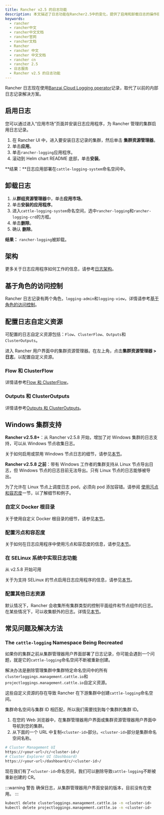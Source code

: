 ```yaml
---
title: Rancher v2.5 的日志功能
description: 本文描述了日志功能在Rancher2.5中的变化，提供了启用和卸载日志的操作指导。
keywords:
  - rancher
  - rancher中文
  - rancher中文文档
  - rancher官网
  - rancher文档
  - Rancher
  - rancher 中文
  - rancher 中文文档
  - rancher cn
  - rancher 2.5
  - 日志服务
  - Rancher v2.5 的日志功能
---
```


Rancher 日志现在使用[Banzai Cloud Logging operator](https://banzaicloud.com/docs/one-eye/logging-operator/)记录，取代了以前的内部日志记录解决方案。

## 启用日志

您可以通过进入“应用市场”页面并安装日志应用程序，为 Rancher 管理的集群启用日志记录。

1. 在 Rancher UI 中，进入要安装日志记录的集群，然后单击 **集群资源管理器**。
1. 单击**应用**。
1. 单击`rancher-logging`应用程序。
1. 滚动到 Helm chart README 底部，单击**安装**。

**结果：**日志应用部署在`cattle-logging-system`命名空间中。

## 卸载日志

1. 从**群组资源管理器**中，单击**应用市场**。
1. 单击**安装的应用程序**。
1. 进入`cattle-logging-system`命名空间，选中`rancher-logging`和`rancher-logging-crd`的方框。
1. 单击**删除**。
1. 确认 **删除**。

**结果：** `rancher-logging`被卸载。

## 架构

更多关于日志应用程序如何工作的信息，请参考[日志架构](/docs/rancher2.5/logging/architecture/_index)。

## 基于角色的访问控制

Rancher 日志记录有两个角色，`logging-admin`和`logging-view`，详情请参考[基于角色的访问控制](/docs/rancher2.5/logging/rbac/_index)。

## 配置日志自定义资源

可配置的日志自定义资源包括：`Flow`、`ClusterFlow`、`Outputs`和`ClusterOutputs`。

进入 Rancher 用户界面中的集群资源管理器。在左上角，点击**集群资源管理器 > 日志**，以配置自定义资源。

### Flow 和 ClusterFlow

详情请参考[Flow 和 ClusterFlow](/docs/rancher2.5/logging/custom-resource-config/flows/_index)。

### Outputs 和 ClusterOutputs

详情请参考[Outputs 和 ClusterOutputs](/docs/rancher2.5/logging/custom-resource-config/flows/_index)。

## Windows 集群支持

**Rancher v2.5.8+**：从 Rancher v2.5.8 开始，增加了对 Windows 集群的日志支持，可以从 Windows 节点收集日志。

关于如何启用或禁用 Windows 节点日志的细节，请参见[本节](/docs/rancher2.5/logging/helm-chart-options/_index)。

**Rancher v2.5.8 之前**：带有 Windows 工作者的集群支持从 Linux 节点导出日志，但 Windows 节点的日志目前无法导出。只有 Linux 节点的日志能够被导出。

为了允许在 Linux 节点上调度日志 pod，必须向 pod 添加容错。请参阅 [使用污点和容忍度](/docs/rancher2.5/logging/taints-tolerations/_index)一节，以了解细节和例子。

### 自定义 Docker 根目录

关于使用自定义 Docker 根目录的细节，请参见[本节](/docs/rancher2.5/logging/helm-chart-options/_index)。

### 配置污点和容忍度

关于如何在日志应用程序中使用污点和容忍度的信息，请参见[本节](/docs/rancher2.5/logging/taints-tolerations/_index)。

### 在 SELinux 系统中实现日志功能

从 v2.5.8 开始可用

关于为支持 SELinux 的节点启用日志应用程序的信息，请参见[本节](/docs/rancher2.5/logging/helm-chart-options/_index)。

### 配置其他日志资源

默认情况下，Rancher 会收集所有集群类型的控制平面组件和节点组件的日志。在某些情况下，可以收集额外的日志。详情见[本节](/docs/rancher2.5/logging/helm-chart-options/_index)。

## 常见问题及解决方法

### The `cattle-logging` Namespace Being Recreated

如果你的集群之前从集群管理器用户界面部署了日志记录，你可能会遇到一个问题，就是它的`cattle-logging`命名空间不断被重新创建。

解决办法是删除管理集群中集群特定命名空间中的所有`clusterloggings.management.cattle.io`和`projectloggings.management.cattle.io`自定义资源。

这些自定义资源的存在导致 Rancher 在下游集群中创建`cattle-logging`命名空间。

集群命名空间与集群 ID 相匹配，所以我们需要找到每个集群的集群 ID。

1. 在您的 Web 浏览器中，在集群管理器用户界面或集群资源管理器用户界面中导航到您的集群。
2. 从下面的一个 URL 中复制`<cluster-id>`部分。`<cluster-id>`部分是集群命名空间名称。

```bash
# Cluster Management UI
https://<your-url>/c/<cluster-id>/
# Cluster Explorer UI (Dashboard)
https://<your-url>/dashboard/c/<cluster-id>/
```

现在我们有了`<cluster-id>`命名空间，我们可以删除导致`cattle-logging`不断被重新创建的 CR。

:::warning 警告
确保日志，从集群管理器用户界面安装的版本，目前没有在使用。
:::

```bash
kubectl delete clusterloggings.management.cattle.io -n <cluster-id>
kubectl delete projectloggings.management.cattle.io -n <cluster-id>
```

